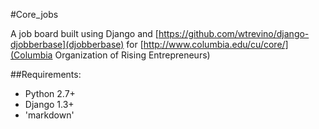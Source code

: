 #Core_jobs

A job board built using Django and [https://github.com/wtrevino/django-djobberbase](djobberbase) for [http://www.columbia.edu/cu/core/](Columbia Organization of Rising Entrepreneurs)

##Requirements:

* Python 2.7+
* Django 1.3+
* 'markdown'


